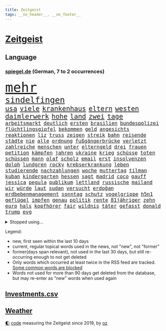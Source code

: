 ```yaml
---
title: Zeitgeist
tags: __no_header__, __no_footer__
---
```


# [Zeitgeist](https://oliz.io/zeitgeist/)

## Language

<h3><a href="https://www.spiegel.de" target="_blank">spiegel.de</a> (German, 7 to 2 occurrences)</h3>
<p style="font-family:monospace">
<span style="font-size:32pt"><a href="news_links.html#mehr" class="current">mehr</a></span>
<br>
<span style="font-size:20pt"><a href="news_links.html#sindelfingen" class="new">sindelfingen</a></span>
<br>
<span style="font-size:16pt"><a href="news_links.html#usa" class="current">usa</a></span>
<span style="font-size:16pt"><a href="news_links.html#viele" class="current">viele</a></span>
<span style="font-size:16pt"><a href="news_links.html#krankenhaus" class="current">krankenhaus</a></span>
<span style="font-size:16pt"><a href="news_links.html#eltern" class="current">eltern</a></span>
<span style="font-size:16pt"><a href="news_links.html#westen" class="current">westen</a></span>
<span style="font-size:16pt"><a href="news_links.html#daimlerwerk" class="new">daimlerwerk</a></span>
<span style="font-size:16pt"><a href="news_links.html#hohe" class="current">hohe</a></span>
<span style="font-size:16pt"><a href="news_links.html#land" class="current">land</a></span>
<span style="font-size:16pt"><a href="news_links.html#zwei" class="current">zwei</a></span>
<span style="font-size:16pt"><a href="news_links.html#tage" class="current">tage</a></span>
<br>
<span style="font-size:12pt"><a href="news_links.html#arbeitsmarkt" class="current">arbeitsmarkt</a></span>
<span style="font-size:12pt"><a href="news_links.html#deutlich" class="current">deutlich</a></span>
<span style="font-size:12pt"><a href="news_links.html#ersten" class="current">ersten</a></span>
<span style="font-size:12pt"><a href="news_links.html#brasilien" class="current">brasilien</a></span>
<span style="font-size:12pt"><a href="news_links.html#bundespolizei" class="current">bundespolizei</a></span>
<span style="font-size:12pt"><a href="news_links.html#flüchtlingsgipfel" class="current">flüchtlingsgipfel</a></span>
<span style="font-size:12pt"><a href="news_links.html#bekommen" class="current">bekommen</a></span>
<span style="font-size:12pt"><a href="news_links.html#geld" class="current">geld</a></span>
<span style="font-size:12pt"><a href="news_links.html#angesichts" class="current">angesichts</a></span>
<span style="font-size:12pt"><a href="news_links.html#reaktionen" class="current">reaktionen</a></span>
<span style="font-size:12pt"><a href="news_links.html#liz" class="new">liz</a></span>
<span style="font-size:12pt"><a href="news_links.html#truss" class="new">truss</a></span>
<span style="font-size:12pt"><a href="news_links.html#zeigen" class="current">zeigen</a></span>
<span style="font-size:12pt"><a href="news_links.html#streik" class="current">streik</a></span>
<span style="font-size:12pt"><a href="news_links.html#bahn" class="current">bahn</a></span>
<span style="font-size:12pt"><a href="news_links.html#reisende" class="current">reisende</a></span>
<span style="font-size:12pt"><a href="news_links.html#städte" class="current">städte</a></span>
<span style="font-size:12pt"><a href="news_links.html#nie" class="current">nie</a></span>
<span style="font-size:12pt"><a href="news_links.html#alle" class="current">alle</a></span>
<span style="font-size:12pt"><a href="news_links.html#ordnung" class="current">ordnung</a></span>
<span style="font-size:12pt"><a href="news_links.html#fußgängerbrücke" class="new">fußgängerbrücke</a></span>
<span style="font-size:12pt"><a href="news_links.html#verletzt" class="current">verletzt</a></span>
<span style="font-size:12pt"><a href="news_links.html#zahlreiche" class="current">zahlreiche</a></span>
<span style="font-size:12pt"><a href="news_links.html#menschen" class="current">menschen</a></span>
<span style="font-size:12pt"><a href="news_links.html#unter" class="current">unter</a></span>
<span style="font-size:12pt"><a href="news_links.html#elterngeld" class="current">elterngeld</a></span>
<span style="font-size:12pt"><a href="news_links.html#drei" class="current">drei</a></span>
<span style="font-size:12pt"><a href="news_links.html#frauen" class="current">frauen</a></span>
<span style="font-size:12pt"><a href="news_links.html#petition" class="current">petition</a></span>
<span style="font-size:12pt"><a href="news_links.html#kämpfen" class="current">kämpfen</a></span>
<span style="font-size:12pt"><a href="news_links.html#jahren" class="current">jahren</a></span>
<span style="font-size:12pt"><a href="news_links.html#ukraine" class="current">ukraine</a></span>
<span style="font-size:12pt"><a href="news_links.html#krieg" class="current">krieg</a></span>
<span style="font-size:12pt"><a href="news_links.html#schüsse" class="current">schüsse</a></span>
<span style="font-size:12pt"><a href="news_links.html#toten" class="current">toten</a></span>
<span style="font-size:12pt"><a href="news_links.html#schüssen" class="current">schüssen</a></span>
<span style="font-size:12pt"><a href="news_links.html#mann" class="current">mann</a></span>
<span style="font-size:12pt"><a href="news_links.html#olaf" class="current">olaf</a></span>
<span style="font-size:12pt"><a href="news_links.html#scholz" class="current">scholz</a></span>
<span style="font-size:12pt"><a href="news_links.html#email" class="new">email</a></span>
<span style="font-size:12pt"><a href="news_links.html#erst" class="current">erst</a></span>
<span style="font-size:12pt"><a href="news_links.html#insolvenzen" class="current">insolvenzen</a></span>
<span style="font-size:12pt"><a href="news_links.html#dolph" class="new">dolph</a></span>
<span style="font-size:12pt"><a href="news_links.html#lundgren" class="new">lundgren</a></span>
<span style="font-size:12pt"><a href="news_links.html#rocky" class="new">rocky</a></span>
<span style="font-size:12pt"><a href="news_links.html#krebserkrankung" class="current">krebserkrankung</a></span>
<span style="font-size:12pt"><a href="news_links.html#leben" class="current">leben</a></span>
<span style="font-size:12pt"><a href="news_links.html#studierende" class="current">studierende</a></span>
<span style="font-size:12pt"><a href="news_links.html#nachzahlungen" class="new">nachzahlungen</a></span>
<span style="font-size:12pt"><a href="news_links.html#woche" class="current">woche</a></span>
<span style="font-size:12pt"><a href="news_links.html#muttertag" class="current">muttertag</a></span>
<span style="font-size:12pt"><a href="news_links.html#tilman" class="new">tilman</a></span>
<span style="font-size:12pt"><a href="news_links.html#kuban" class="new">kuban</a></span>
<span style="font-size:12pt"><a href="news_links.html#kindergarten" class="new">kindergarten</a></span>
<span style="font-size:12pt"><a href="news_links.html#hessen" class="current">hessen</a></span>
<span style="font-size:12pt"><a href="news_links.html#sagt" class="current">sagt</a></span>
<span style="font-size:12pt"><a href="news_links.html#madrid" class="current">madrid</a></span>
<span style="font-size:12pt"><a href="news_links.html#coco" class="new">coco</a></span>
<span style="font-size:12pt"><a href="news_links.html#gauff" class="new">gauff</a></span>
<span style="font-size:12pt"><a href="news_links.html#jessica" class="current">jessica</a></span>
<span style="font-size:12pt"><a href="news_links.html#pegula" class="new">pegula</a></span>
<span style="font-size:12pt"><a href="news_links.html#publikum" class="current">publikum</a></span>
<span style="font-size:12pt"><a href="news_links.html#lettland" class="current">lettland</a></span>
<span style="font-size:12pt"><a href="news_links.html#russische" class="current">russische</a></span>
<span style="font-size:12pt"><a href="news_links.html#mailand" class="current">mailand</a></span>
<span style="font-size:12pt"><a href="news_links.html#wir" class="current">wir</a></span>
<span style="font-size:12pt"><a href="news_links.html#würde" class="current">würde</a></span>
<span style="font-size:12pt"><a href="news_links.html#laut" class="current">laut</a></span>
<span style="font-size:12pt"><a href="news_links.html#sudan" class="current">sudan</a></span>
<span style="font-size:12pt"><a href="news_links.html#versucht" class="current">versucht</a></span>
<span style="font-size:12pt"><a href="news_links.html#erdoğan" class="current">erdoğan</a></span>
<span style="font-size:12pt"><a href="news_links.html#erdbebenmanagement" class="new">erdbebenmanagement</a></span>
<span style="font-size:12pt"><a href="news_links.html#sonntag" class="current">sonntag</a></span>
<span style="font-size:12pt"><a href="news_links.html#schutz" class="current">schutz</a></span>
<span style="font-size:12pt"><a href="news_links.html#vogelgrippe" class="current">vogelgrippe</a></span>
<span style="font-size:12pt"><a href="news_links.html#h5n1" class="current">h5n1</a></span>
<span style="font-size:12pt"><a href="news_links.html#geflügel" class="new">geflügel</a></span>
<span style="font-size:12pt"><a href="news_links.html#impfen" class="current">impfen</a></span>
<span style="font-size:12pt"><a href="news_links.html#genau" class="current">genau</a></span>
<span style="font-size:12pt"><a href="news_links.html#politik" class="current">politik</a></span>
<span style="font-size:12pt"><a href="news_links.html#rente" class="current">rente</a></span>
<span style="font-size:12pt"><a href="news_links.html#81jähriger" class="current">81jähriger</a></span>
<span style="font-size:12pt"><a href="news_links.html#zehn" class="current">zehn</a></span>
<span style="font-size:12pt"><a href="news_links.html#euro" class="current">euro</a></span>
<span style="font-size:12pt"><a href="news_links.html#hals" class="current">hals</a></span>
<span style="font-size:12pt"><a href="news_links.html#kopfhörer" class="new">kopfhörer</a></span>
<span style="font-size:12pt"><a href="news_links.html#fair" class="current">fair</a></span>
<span style="font-size:12pt"><a href="news_links.html#wildnis" class="new">wildnis</a></span>
<span style="font-size:12pt"><a href="news_links.html#täter" class="current">täter</a></span>
<span style="font-size:12pt"><a href="news_links.html#gefasst" class="current">gefasst</a></span>
<span style="font-size:12pt"><a href="news_links.html#donald" class="current">donald</a></span>
<span style="font-size:12pt"><a href="news_links.html#trump" class="current">trump</a></span>
<span style="font-size:12pt"><a href="news_links.html#evg" class="current">evg</a></span>
</p>
<details>
<summary>Stopped using...</summary>
<p class="former" style="font-size:12pt">
einiges(932) geboten(932) helfer(931) her(931) gezogen(930) israelische(930) november(930) registriert(930) bernd(929) bewerber(929) düsseldorf(929) erhebt(929) golf(929) sebastian(929) benzin(928) daniel(928) entscheidungen(928) freien(928) freiheit(928) la(928) plötzlich(928) strand(928) unabhängige(928) erholung(927) feier(927) metern(927) radikal(927) becker(926) falls(926) fielen(926) konfrontiert(926) paul(926) schlechten(926) zuerst(926) atmosphäre(925) fließt(925) gastgeber(925) passen(925) zoo(925) badenwürttemberg(924) berichte(924) denkt(924) doppelt(924) entdecken(924) entlastet(924) flick(924) führerschein(924) generalsekretär(924) hansi(924) maß(924) metropole(924) vollständig(924) athleten(923) beteiligten(923) bilden(923) durchsetzen(923) gestoßen(923) handeln(923) hieß(923) schwangere(923) streng(923) 50000(922) anschläge(922) gelegt(922) jüngeren(922) leichter(922) lewandowski(922) manuel(922) netzwerk(922) 96(921) erklärte(921) geschichten(921) insgesamt(921) pocht(921) tieren(921) unrecht(921) videobotschaft(921) atem(920) eng(920) kommission(920) rapper(920) taylor(920) vergessen(920) wälder(920) österreichischen(920) debüt(919) geflogen(919) langfristig(919) chefin(918) kapitol(918) träumen(918) beziehungen(917) durchsuchungen(917) jagd(917) konjunktur(917) ungarns(917) finanzieren(916) rafael(916) erkrankt(915) gesehen(915) irak(915) debatten(914) demokratische(914) verzicht(914) zählen(914) ausgeliefert(913) entwickeln(913) freilassung(913) polnische(913) crash(912) digitalen(912) hotels(912) 10(911) begriff(911) torhüter(911) rückzug(910) siegen(910) lücke(909) schlimmste(909) stieg(909) pkw(908) voraussetzungen(908) bäume(907) hürden(907) nase(907) raumstation(904) staffel(903) todesopfer(903) leider(901) reduzieren(901) gesundheitsministerium(900) nationalen(899) rechtzeitig(899) hängen(897) begrüßt(896) unterdessen(896) empfehlung(894) geborgen(893) kindheit(893) zuspruch(891) abgeschlossen(888) provoziert(888) finanzielle(887) kongress(884) annäherung(878) herausforderungen(876) sprit(874) johannes(870) heizen(869) vereins(867) 85(858) billiger(856) ausweg(853) rasche(818) anna(816) expräsidenten(801) happy(768) gregor(758) lahm(757) bewirbt(753) blut(749) mitverantwortlich(740) westlichen(735) geehrt(726) tennisstar(693) benzinpreise(676) wenigsten(667) ohnehin(654) bundesanwaltschaft(653) norwegische(651) polnischen(631) nicole(624) unterdrückung(623) kameras(622) drehte(605) verstecken(601) angestellten(595) milch(590) bestätigte(589) integration(587) gewandt(586) tiger(582) offene(581) radikalen(574) anton(573) abhängigkeit(568) schränkt(568) basketballstar(564) hofreiter(558) einschätzungen(555) beider(551) parlamentarier(550) stern(548) övp(543) stadtteil(532) versuche(530) netflixserie(526) gestiegene(517) zehnjähriger(516) laura(515) lebenslang(515) museen(512) aussetzen(500) erschwert(485) kanzlers(482) propaganda(481) getäuscht(479) nadal(478) weiten(477) audi(473) oscar(473) rennstall(471) vorbereiten(470) verringern(467) trockenheit(466) untergang(466) großbrand(463) spielern(463) dj(460) sankt(460) zählte(458) spaltung(457) krankheiten(448) premierministerin(439) mut(437) bejubelt(435) schlacht(435) unwetter(432) fähigkeiten(430) 40000(427) torwart(427) bill(426) motiven(422) air(420) bezahlung(418) vermieter(418) ausstattung(413) drohten(412) stabil(412) bomben(411) südamerika(410) spiegelbildungsnewsletter(406) fünften(404) nebenbei(402) hochrangigen(401) hochschule(401) zugriff(401) finnische(398) zugegeben(395) herzen(394) hochrangige(394) tyson(392) hahn(391) königsklasse(388) niedersächsischen(388) starkes(388) natobeitritt(386) ausfall(377) vorgeschichte(376) weichen(376) drohe(375) vorfalls(374) haare(371) diplomat(370) weitermachen(368) dahin(358) verzichtete(352) kippt(351) verdrängen(348) begnadigung(344) isoliert(344) ancelotti(343) viral(343) unterlagen(341) rüsten(339) andy(338) mordfall(336) exuspräsident(335) außergewöhnlichen(333) kandidat(329) libanon(328) ausgezahlt(325) 22jähriger(323) identifizieren(318) 54(316) offensichtlich(314) anlauf(308) terrororganisation(308) erdrutsche(306) älter(306) bekämpft(304) polizeibeamte(303) christina(301) jagt(301) geprüft(300) wozu(300) demenz(296) bleibe(295) tirol(295) klarheit(293) schulschließungen(292) eigenheim(288) atomkraftwerken(287) erdbeben(285) fassungslos(285) verletzen(283) usmilitär(281) erich(280) formen(280) denys(278) verbrauch(278) lagen(275) verstanden(274) glänzen(272) toilette(272) innenstadt(271) fpö(270) korrekt(270) dankbar(269) abitur(267) antony(267) neueste(265) äußerst(263) kilowattstunde(261) regensburg(259) aufbau(258) giorgia(258) meloni(258) pornografie(258) schied(258) manipulation(257) führten(256) psychischen(255) notwendig(252) professor(250) kriminalpolizei(249) perfekt(249) europameisterschaft(248) amerikanischer(247) aufgewachsen(247) produzent(244) intensiver(243) club(241) aufzugeben(240) ermordete(239) abwehren(237) angezeigt(237) träumt(237) gendern(236) künstlich(235) patzte(232) angriffskriegs(231) strenger(231) gesünder(229) kita(229) talkshow(226) gerechtfertigt(225) unbeantwortet(225) bewusstlos(223) strategen(223) täterin(223) dunkle(222) luftverteidigungssystem(219) toren(218) ökosystem(218) sohnes(215) stemmen(215) fame(212) walk(212) bulgarien(211) rutscht(211) exoplaneten(208) inspiziert(207) stärkere(207) astronauten(206) fabrik(206) illegales(206) lissabon(206) nachweisen(206) einsamkeit(205) rückschlägen(205) spiegelrecherche(205) bedeutende(203) höheren(203) vernunft(202) information(201) staatsanwalt(201) pentagon(200) schokolade(200) jauch(199) verkehrsbetriebe(199) hall(198) pakete(197) sauber(197) dirk(196) verhältnissen(196) noah(193) faschistischen(192) strategischen(192) verurteilten(192) schauplatz(191) bundesstraße(190) einkauf(189) eröffnete(187) datenanalyse(186) deckel(186) fdpfinanzminister(185) abgefeuert(184) forschung(184) komponiert(183) schönste(183) baupreise(182) erziehung(182) kohleausstieg(182) litten(182) mama(182) vergibt(182) beerdigt(181) chaotische(181) tiefpunkt(181) beruhigt(180) satelliten(180) bedrohungen(177) brutaler(176) galeria(176) höchst(176) karstadt(176) kaufhof(176) konstantin(175) rekordpreis(174) nächtlichen(171) rückendeckung(171) rasanten(170) auswanderer(169) fassungslosigkeit(168) ruinen(167) zubereitet(167) begehrt(166) beantworten(165) knie(163) spielzeug(163) bahnt(162) petersplatz(161) gesperrte(160) geheim(159) warfen(159) pistole(158) comedy(157) foxconn(156) standorten(156) häufigsten(155) bengvir(154) episode(154) gitarrist(154) taschenlampe(154) topform(154) wahlniederlage(154) johnny(153) überlebende(153) liberale(152) privatjets(152) süß(152) einstige(151) itamar(151) abzusichern(150) freiheitsstrafen(150) spielraum(150) greene(149) marjorie(149) straßenblockaden(149) hirn(148) netanyahus(147) enttäuschenden(146) ibizaaffäre(146) fenster(145) verzeihen(145) bestellungen(144) cyberkriminellen(143) siegfried(143) unfalls(143) augenzeuge(142) bewaffnet(142) frischer(142) wegfallen(142) umstürzende(141) petersburg(140) erkenntnis(139) russell(139) tanzen(139) forderten(138) inhaftierter(138) leiten(138) flogen(137) glimpflich(137) melbourne(137) rheinland(137) nico(136) polizeiwache(136) steigerung(136) ehrlich(135) kanäle(135) marcel(135) saudiarabische(135) son(135) ständigen(135) bangladesch(134) duda(134) engländer(134) jüdisches(134) geringen(133) mancher(133) trauern(133) asylbewerber(132) begleitung(132) gleichaltriger(132) mächtige(132) symbolik(132) ausgerückt(131) getränke(131) kiewer(131) tauchte(130) verschütteten(130) wundern(130) little(129) sicherheitsexperte(128) 71(127) exportieren(127) kaution(127) kinderzimmer(127) wahlrecht(127) tvexperte(126) wiener(126) salvador(125) steine(125) ewige(124) gläubige(124) kostenlos(124) maier(124) niemanden(124) praxen(124) streitigkeiten(124) harscher(123) natürlicher(122) pfarrer(122) chefredakteur(121) erkennbar(121) luftraum(121) zusteller(121) rammt(120) labbadia(119) schulmädchen(119) streifzug(119) biathlon(118) community(118) jumbojet(118) dreier(117) eingestehen(117) renommierte(117) trotzt(117) 57jährige(116) akten(116) daniels(116) europe(116) modells(116) sportlern(116) stormy(116) erschienen(115) kongo(115) pokal(115) vertrieben(115) bisweilen(114) häftlinge(114) missglückter(114) 1994(113) abschalten(113) ewig(113) mehrjährige(113) strafverfolgung(113) abgeschlagen(112) erfolgsserie(112) eroberung(112) auschwitz(111) neuendorf(111) zufriedener(111) bedrohlicher(110) fassen(110) friedensverhandlungen(110) schimpfte(110) entfremdung(109) geschwister(109) 18jähriger(107) akute(107) guardian(107) belarussischen(106) milliardenhöhe(106) prozesse(106) stücke(106) gewölbe(105) moritz(105) gordon(104) hilfsorganisation(104) verbote(104) usvizepräsidentin(103) wohnort(103) lehre(102) mavericks(102) arktische(100) kirill(100) strände(100) warnmeldung(100) zeitplan(100) ausfindig(99) oberfranken(99) quarantänepflicht(99) brannten(98) ludwig(98) schichten(98) typen(98) djirsarai(97) ebikes(97) erprobt(97) reihen(97) 230(96) hauptfiguren(96) missouri(96) polizeiminister(96) ablauf(95) arbeitstag(95) elektrische(95) exuspräsidenten(95) führungsspieler(95) unbrauchbar(95) zirkus(95) bukarest(94) nowitzki(94) rivale(94) tate(94) gaza(93) gebildet(93) marie(93) getragen(92) minderjährig(92) verkehrssicherheit(92) luxuriösen(91) unglaubliche(91) anbaden(90) entlang(90) every(90) gewaltvorwürfe(90) nähert(90) rektor(90) repariert(90) revanchiert(90) träumereien(90) vorcoronaniveau(90) zurückgelassen(90) gegenwehr(89) kinderreporterinnen(89) militärübungen(89) pferden(89) archäologie(88) erbost(88) hardliner(88) nürnberger(88) peinlichen(88) verkürzung(88) wasserstoff(88) zukommen(88) flugscham(87) herbei(87) versprochenen(87) abstimmungen(86) hoffe(86) lichtet(86) reemtsma(86) spende(86) verkehrsunfall(86) virgin(86) autofahren(85) di(85) kondo(85) nada(85) verdächtigt(85) verschlechtere(85) zahlreicher(85) zurückholen(85) event(84) gärtnerei(84) mcdonald’s(84) orthodoxe(84) traumata(84) uran(84) zurückliegenden(84) anprangern(83) boten(83) cornwall(83) getötete(83) soja(83) verschleppt(83) widersprüchliche(83) beruht(82) bundeswehrübung(82) durchsuchung(82) führungswechsel(82) griffen(82) re(82) soße(82) streamer(82) unverhältnismäßige(82) belastend(81) bürokratie(81) dsds(81) einstand(81) erbstücke(81) geldes(81) günstigen(81) lothar(81) nordamerika(81) schuldengrenze(81) steuersenkungen(81) 5000(80) aufgearbeitet(80) authentisch(80) baldigen(80) bremst(80) fleischkonsum(80) mychailo(80) pascha(80) sportwagen(80) vorgeschmack(80) beliebtheit(79) einbruchs(79) geflohener(79) heldin(79) km/h(79) paketzusteller(79) spritze(79) vorläufige(79) antidopingagentur(78) janine(78) kennzeichnung(78) natomitglied(78) axt(77) evp(77) kilometern(77) berge(76) biathlonolympiasiegerin(76) bildet(76) gleiche(76) hadern(76) immobilienbesitzer(76) ingenieur(76) kira(76) zahlungsausfall(76) heiratsantrag(75) stoffe(75) zerrissen(75) drosselt(74) gestiegener(74) hänge(74) leide(74) niederländischen(74) schlugen(74) sportvorstand(74) verbreiteten(74) zögern(74) angeschlagen(73) distanzierung(73) exvizepräsidenten(73) mehrtägiger(73) niedlich(73) sprachen(73) teilgenommen(73) ticken(73) verträgt(73) fußballbundesligist(72) neunjährigen(72) tarifrunde(72) ampelstreit(71) arg(71) bronchitis(71) milliardensumme(71) spitzenkoch(71) allergiker(70) bewältigung(70) dom(70) gesetzlich(70) hafencity(70) kyle(70) lauf(70) läufer(70) pfosten(70) stürmten(70) umfassenden(70) üblicherweise(70) 13jährigen(69) attentaten(69) auslandsreise(69) entführte(69) hantieren(69) maximilian(69) montparnasse(69) raubkatzen(69) rechtfertigen(69) scholz’(69) topklubs(69) verschleppte(69) delfine(68) neugeborene(68) weh(68) autobahnprojekte(67) limousine(67) niederösterreich(67) nordirland(67) kürzere(66) loswerden(66) 130(65) belustigung(65) cuxhaven(65) erzwungenen(65) proteine(65) präsidentschaftskandidat(65) rabe(65) robertson(65) unterbinden(65) beantwortet(64) geschmiedet(64) gestreckt(64) journalistenvereinigung(64) kursiert(64) usmusiker(64) warenhauskette(64) disney+(63) dumm(63) einheimischen(63) fett(63) gesprungen(63) lampard(63) offizier(63) wichtigere(63) fußverletzung(62) häfen(62) kanzlerpartei(62) milliardendeal(62) spürbare(62) syrische(62) tingelte(62) 87jährige(61) heide(61) leisteten(61) pizza(61) police(61) staatsfonds(61) stockte(61) tanzverbot(61) tattoos(61) turbo(61) 2007(60) 2045(60) begannen(60) ewigkeit(60) irreführender(60) unterbrechung(60) verschnaufen(60) zugelegt(60) augenhöhe(59) ausflug(59) dorfes(59) mysteriöser(59) privatschule(59) 16000(58) erdbebenopfer(58) ratlos(58) rohstoffen(58) winteroffensive(58) zielen(58) wissenschaftlerin(57) abstiegskandidat(56) albträumen(56) dfbsportgericht(56) ergebniskrise(56) reformiert(56) regatta(56) schicke(56) songwriter(56) wertvollen(56) abstiegssorgen(55) bedecken(55) einlassen(55) eklige(55) förderprogramm(55) kaiser(55) karotten(55) kommentatoren(55) parteichefs(55) sushi(55) sushiterror(55) tabubrüche(55) wettbewerbe(55) abrechnung(54) bezahlbar(54) entflechtung(54) löscharbeiten(54) mitgeprägt(54) schulmisere(54) stürzten(54) taxifahrer(54) vorlieben(54) eindrang(53) erhöhten(53) katja(53) komponist(53) rauchwolke(53) regulären(53) kahlschlag(52) leichenfund(52) angegriffene(51) kehren(51) kuhmilch(51) nsverstrickungen(51) schwachsinn(51) sparflamme(51) wortgefecht(51) aufstiegsrennen(50) diesjährigen(50) glaube(50) k(50) tatverdacht(50) aufschluss(49) jon(49) rahm(49) rotgrünrot(49) spitzenspiel(49) eimer(48) exgouverneur(48) gesundheitsschutz(48) mindestlohn(48) sexspielzeug(48) arabisch(47) arbeitsgericht(47) auslassen(47) championsleagueduell(47) demonstrativ(47) härtefallkommission(47) neid(47) pham(47) phi(47) verhandlungstisch(47) aktiver(46) drittstaaten(46) ernüchterung(46) gestreikt(46) konzerthauses(46) linkenpolitikerin(46) nass(46) 54jährigen(45) bedürftigen(45) friedensaktivisten(45) hamilton(45) lewis(45) reportage(45) schwerverbrecher(45) sky(45) sondieren(45) einigte(44) gegenverkehr(44) genervt(44) nazizeit(44) oxford(44) podoljak(44) sechsstellige(44) studiert(44) syrischer(44) tierarten(44) topspiel(44) traditionsreiche(44) verlängerten(44) drangsaliert(43) ermordeter(43) unterwandern(43) unvermeidlich(43) aroma(42) bronzezeit(42) eingeständnis(42) frisst(42) alligator(41) belfast(41) exklub(41) badenbaden(40) dealen(40) italienischer(40) kipping(40) küsten(40) lutsch(40) mythen(40) ostseestrand(40) priorität(40) unbedenklich(40) unzureichender(40) dachten(39) durchspielen(39) gesprächen(39) name(39) preisbremse(39) succession(39) jugend(38) beschränken(37) dominieren(37) gejagt(37) hochschulart(37) laborpanne(37) polnischer(37) wuhan(37) abba(36) betrachtet(36) dominator(36) königsetappe(36) lupe(36) offizieller(36) behinderungen(35) filip(35) haustiere(35) klebeproteste(35) natomitgliedschaft(35) pedelec(35) umgangen(35) ungeschlagen(35) verbrennermotoren(35) weiterentwicklung(35) ätzt(35) 140000(34) gummibärchen(34) koalitionsverhandlungen(34) ligt(34) matthijs(34) verpassten(34) anrückte(33) county(33) einkreisung(33) medieninteresse(33) miriam(33) nächster(33) rücklagen(33) verbrennungsmotors(33) zurückgeholt(33) christlichen(32) heulen(32) parker(32) zeilen(32) 103(31) besou(31) boykott(31) hussain(31) hülkenberg(31) optionen(31) ostseepipelines(31) pis(31) sicherheitsrat(31) urteilte(31) zurückgegeben(31) frisierte(30) hohenzollern(30) kanye(30) strategien(30) gibney(29) hommage(29) unklare(29) unsinn(29) vorstellt(29) wolkenkratzer(29) angebracht(28) aschewolke(28) detailliert(28) erfasste(28) hasse(28) newsletters(28) parlamentswahl(28) spuckt(28) unglücklich(28) verursachte(28) wüteten(28) aufsichtsbehörden(27) bestandskunden(27) brühl(27) gewehr(27) jenz(27) mitnehmen(27) therapeuten(27) hunt(26) konsumenten(26) ölheizungen(26) ausgestoßen(25) entwickelte(25) idealen(25) milliardenprogramm(25) parteichefin(25) religiöse(25) beleg(24) bestandsaufnahme(24) credo(24) obduktion(24) terzić(24) verkleinern(24) christentum(23) geflüchtet(23) gesundheitsdienst(23) kompetenzen(23) bildungssystem(22) friedensgespräche(22) kondom(22) krankenversicherung(22) laptop(22) marseille(22) maul(22) pornodarstellerin(22) angeschlagene(21) fahndungserfolg(21) gefangen(21) göppingen(21) hinderte(21) höhenflug(21) neonazis(21) riesiger(21) sackgasse(21) ideale(20) reiseziel(20) rollstuhl(20) sabine(20) verlernt(20) übergriffig(20) bereut(18) geleakten(18) intelligente(18) urban(18) vergangenem(18) vorhat(18) erdöl(17) goldpreis(17) heimlich(17) intensiv(17) äußeren(17) erstaunlich(16) famos(16) fehlern(16) cs(15) grandiose(15) noten(15) signale(15) datum(14) einkaufszentren(14) geprägten(14) gewichtsverlust(14) konservativem(14) schusswaffenattacke(14) 1974(13) abflug(13) boxberg(13) iocempfehlung(13) konsole(13) mcconnell(13) milliardengeschäft(13) mitch(13) ostersonntag(13) predigt(13) zugeschanzt(13) geburtshelfer(12) primär(12) strafrechts(12) astronaut(11) bijan(11) boykottieren(11) heilpraktiker(11) konfrontationskurs(11) konzentrieren(11) sprachkritik(11) tennisbund(11) tornado(11) usförderprogramm(11)
</p>
</details>
<p>Legend:
<ul>
<li><span class="new">new</span>, first seen within the last 10 days</li>
<li><span class="current">current</span>, regular topical words used in the news, not "new", not "former"</li>
<li><span class="former">former(days span relevant)</span>, not used in the last 30 days, but still re-occurring enough to not get deleted</li>
<li>Only words which occurred at least twice in the RSS feed are tracked. <a href="language/filters.py">Some common words are blocked</a></li>
<li>Words not used for more than 90 days get deleted from the database, but may re-enter as "new" words when used again</li>
</ul>
</p>

## [Investments](investments.html)[.csv](investments.csv)

## [Weather](weather.html)

<footer>
<a href="javascript:toggleTheme()" class="nav">🌓</a>
<a href="https://github.com/ooz/zeitgeist">code</a> measuring the Zeitgeist since 2019, by <a href="https://oliz.io">oz</a>
</footer>
